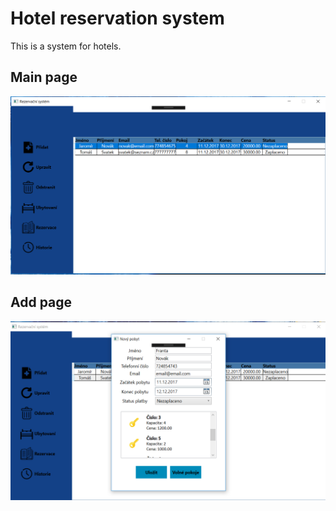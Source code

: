 # Hotel reservation system

This is a system for hotels.

## Main page
<img src="https://github.com/tomassvatek/Hotel-reservation-system/blob/master/Screenshots/Main.png" width="700">

## Add page
<img src="https://github.com/tomassvatek/Hotel-reservation-system/blob/master/Screenshots/AddGuest.png" width="700">
